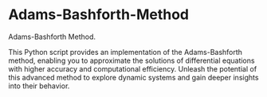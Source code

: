 # Adams-Bashforth-Method
Adams-Bashforth Method.

This Python script provides an implementation of the Adams-Bashforth method, enabling you to approximate the solutions of differential equations with higher accuracy and computational efficiency. Unleash the potential of this advanced method to explore dynamic systems and gain deeper insights into their behavior.
